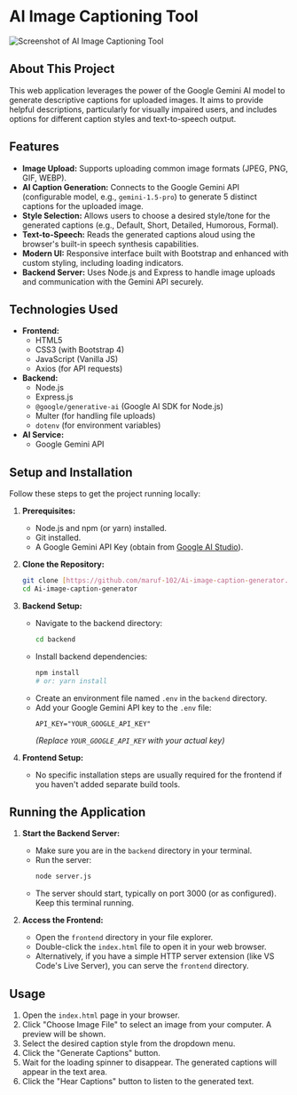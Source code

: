 # AI Image Captioning Tool
![Screenshot of AI Image Captioning Tool](https://github.com/user-attachments/assets/1f71b5b2-2543-446e-89f2-bce76cd1f28e)

## About This Project

This web application leverages the power of the Google Gemini AI model to generate descriptive captions for uploaded images. It aims to provide helpful descriptions, particularly for visually impaired users, and includes options for different caption styles and text-to-speech output.

## Features

* **Image Upload:** Supports uploading common image formats (JPEG, PNG, GIF, WEBP).
* **AI Caption Generation:** Connects to the Google Gemini API (configurable model, e.g., `gemini-1.5-pro`) to generate 5 distinct captions for the uploaded image.
* **Style Selection:** Allows users to choose a desired style/tone for the generated captions (e.g., Default, Short, Detailed, Humorous, Formal).
* **Text-to-Speech:** Reads the generated captions aloud using the browser's built-in speech synthesis capabilities.
* **Modern UI:** Responsive interface built with Bootstrap and enhanced with custom styling, including loading indicators.
* **Backend Server:** Uses Node.js and Express to handle image uploads and communication with the Gemini API securely.

## Technologies Used

* **Frontend:**
    * HTML5
    * CSS3 (with Bootstrap 4)
    * JavaScript (Vanilla JS)
    * Axios (for API requests)
* **Backend:**
    * Node.js
    * Express.js
    * `@google/generative-ai` (Google AI SDK for Node.js)
    * Multer (for handling file uploads)
    * `dotenv` (for environment variables)
* **AI Service:**
    * Google Gemini API

## Setup and Installation

Follow these steps to get the project running locally:

1.  **Prerequisites:**
    * Node.js and npm (or yarn) installed.
    * Git installed.
    * A Google Gemini API Key (obtain from [Google AI Studio](https://aistudio.google.com/app/apikey)).

2.  **Clone the Repository:**
    ```bash
    git clone [https://github.com/maruf-102/Ai-image-caption-generator.git](https://github.com/maruf-102/Ai-image-caption-generator.git) # Replace with your actual repo URL if different
    cd Ai-image-caption-generator
    ```

3.  **Backend Setup:**
    * Navigate to the backend directory:
        ```bash
        cd backend
        ```
    * Install backend dependencies:
        ```bash
        npm install
        # or: yarn install
        ```
    * Create an environment file named `.env` in the `backend` directory.
    * Add your Google Gemini API key to the `.env` file:
        ```dotenv
        API_KEY="YOUR_GOOGLE_API_KEY"
        ```
        *(Replace `YOUR_GOOGLE_API_KEY` with your actual key)*

4.  **Frontend Setup:**
    * No specific installation steps are usually required for the frontend if you haven't added separate build tools.

## Running the Application

1.  **Start the Backend Server:**
    * Make sure you are in the `backend` directory in your terminal.
    * Run the server:
        ```bash
        node server.js
        ```
    * The server should start, typically on port 3000 (or as configured). Keep this terminal running.

2.  **Access the Frontend:**
    * Open the `frontend` directory in your file explorer.
    * Double-click the `index.html` file to open it in your web browser.
    * Alternatively, if you have a simple HTTP server extension (like VS Code's Live Server), you can serve the `frontend` directory.

## Usage

1.  Open the `index.html` page in your browser.
2.  Click "Choose Image File" to select an image from your computer. A preview will be shown.
3.  Select the desired caption style from the dropdown menu.
4.  Click the "Generate Captions" button.
5.  Wait for the loading spinner to disappear. The generated captions will appear in the text area.
6.  Click the "Hear Captions" button to listen to the generated text.

